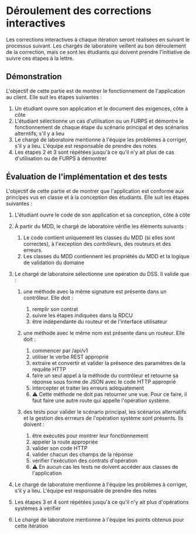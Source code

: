 # Déroulement des corrections interactives

Les corrections interactives à chaque itération seront réalisées en suivant le processus suivant. Les chargés de laboratoire veillent au bon déroulement de la correction, mais ce sont les étudiants qui doivent prendre l'initiative de suivre ces étapes à la lettre.

## Démonstration

L'objectif de cette partie est de montrer le fonctionnement de l'application au client. Elle suit les étapes suivantes :

1. Un étudiant ouvre son application et le document des exigences, côte à côte
1. L'étudiant sélectionne un cas d'utilisation ou un FURPS et démontre le fonctionnement de chaque étape du scénario principal et des scénarios alterntifs, s'il y a lieu
1. Le chargé de laboratoire mentionne à l'équipe les problèmes à corriger, s'il y a lieu. L'équipe est responsable de prendre des notes
1. Les étapes 2 et 3 sont répétées jusqu'à ce qu'il n'y ait plus de cas d'utilisation ou de FURPS à démontrer

## Évaluation de l'implémentation et des tests

L'objectif de cette partie et de montrer que l'application est conforme aux principes vus en classe et à la conception des étudiants. Elle suit les étapes suivantes :

1. L'étudiant ouvre le code de son application et sa conception, côte à côte
1. À partir du MDD, le chargé de laboratoire vérifie les éléments suivants :

    1. Le code contient uniquement les classes du MDD (si elles sont correctes), à l'exception des contrôleurs, des routeurs et des erreurs.
    1. Les classes du MDD contiennent les propriétés du MDD et la logique de validation du domaine

1. Le chargé de laboratoire sélectionne une opération du DSS. Il valide que :

    1. une méthode avec la même signature est présente dans un contrôleur. Elle doit :

        1. remplir son contrat
        1. suivre les étapes indiquées dans la RDCU
        1. être indépendante du routeur et de l'interface utilisateur

    1. une méthode avec le même nom est présente dans un routeur. Elle doit :

        1. commencer par /api/v1
        1. utiliser le verbe REST approprié
        1. extraire et convertir et valider la présence des paramètres de la requête HTTP
        1. faire un seul appel à la méthode du contrôleur et retourne sa réponse sous forme de JSON avec le code HTTP approprié
        1. intercepter et traiter les erreurs adéquatement
        1. :warning: Cette méthode ne doit pas retourner une vue. Pour ce faire, il faut faire une autre route qui appelle l'opération système.

    1. des tests pour valider le scénario principal, les scénarios alternatifs et la gestion des errreurs de l'opération système sont présents. Ils doivent :

        1. être exécutés pour montrer leur fonctionnement
        1. appeler la route appropriée
        1. valider son code HTTP
        1. valider chacun des champs de la réponse
        1. vérifier l'exécution des contrats d'opération
        1. :warning: En aucun cas les tests ne doivent accéder aux classes de l'application

1. Le chargé de laboratoire mentionne à l'équipe les problèmes à corriger, s'il y a lieu. L'équipe est responsable de prendre des notes
1. Les étapes 3 et 4 sont répétées jusqu'à ce qu'il n'y ait plus d'opérations systèmes à vérifier

1. Le chargé de laboratoire mentionne à l'équipe les points obtenus pour cette itération
